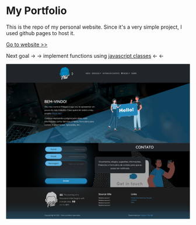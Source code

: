 # My Portfolio

This is the repo of my personal website. Since it's a very simple project, I used github pages to host it.

[Go to website >>](https://srphilippe.github.io/phil-portfolio/)

Next goal → → implement functions using [javascript classes](https://developer.mozilla.org/en-US/docs/Web/JavaScript/Reference/Classes) ← ←

[![preview image](preview.png)](https://srphilippe.github.io/phil-portfolio/)
